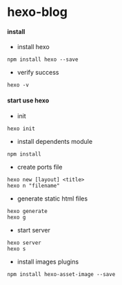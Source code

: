 # hexo-blog

#### install

* install hexo

```shell
npm install hexo --save
```

* verify success

```shell
hexo -v
```

#### start use hexo

* init

```shell
hexo init
```

* install dependents module

```shell
npm install
```

* create ports file

```shell
hexo new [layout] <title>
hexo n "filename"
```

* generate static html files

```shell
hexo generate
hexo g
```

* start server

```shell
hexo server
hexo s
```

* install images plugins

```shell
npm install hexo-asset-image --save
```

